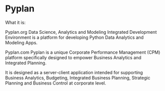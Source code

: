 # Pyplan
What it is:

Pyplan.org
Data Science, Analytics and Modeling Integrated Development Environment
is a platform for developing Python Data Analytics and Modeling Apps.

Pyplan.com
Pyplan is a unique Corporate Performance Management (CPM) platform specifically designed to empower Business Analytics and Integrated Planning.

It is designed as a server-client application intended for supporting Business Analytics, Budgeting, Integrated Business Planning, Strategic Planning and Business Control at corporate level.

<!--stackedit_data:
eyJoaXN0b3J5IjpbLTk1NzY5ODk0NSw4NDgxMDEwMSw3MzYyND
E3MV19
-->